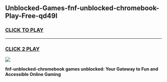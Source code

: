
## Unblocked-Games-fnf-unblocked-chromebook-Play-Free-qd49l
<h3>
<a href="https://premium76.site?title=fnf-unblocked-chromebook&ref=18A1">CLICK TO PLAY</a></h3>
<hr>

<h3>
<a href="https://premium76.site?title=fnf-unblocked-chromebook&ref=18A1">CLICK 2 PLAY</a>
  
</h3>

<a href="https://premium76.site?title=fnf-unblocked-chromebook&ref=18A1"><img src="https://clearcache.store/games.png"></a>


**fnf-unblocked-chromebook games unblocked: Your Gateway to Fun and Accessible Online Gaming**
